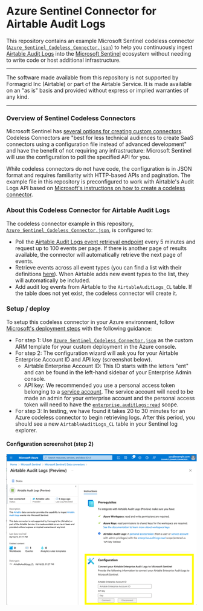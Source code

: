 # Azure Sentinel Connector for Airtable Audit Logs

This repository contains an example Microsoft Sentinel codeless connector ([`Azure_Sentinel_Codeless_Connector.json`](./Azure_Sentinel_Codeless_Connector.json)) to help you continuously ingest [Airtable Audit Logs](https://airtable.com/developers/web/api/audit-logs-overview) into the [Microsoft Sentinel](https://azure.microsoft.com/en-us/products/microsoft-sentinel/) ecosystem without needing to write code or host additional infrastructure.

---

The software made available from this repository is not supported by Formagrid Inc (Airtable) or part of the Airtable Service. It is made available on an "as is" basis and provided without express or implied warranties of any kind.

---

### Overview of Sentinel Codeless Connectors

Microsoft Sentinel has [several options for creating custom connectors](https://learn.microsoft.com/en-us/azure/sentinel/create-custom-connector). Codeless Connectors are "best for less technical audiences to create SaaS connectors using a configuration file instead of advanced development" and have the benefit of not requiring any infrastructure: Microsoft Sentinel will use the configuration to poll the specified API for you.

While codeless connectors do not have code, the configuration is in JSON format and requires familiarity with HTTP-based APIs and pagination. The example file in this repository is preconfigured to work with Airtable's Audit Logs API based on [Microsoft's instructions on how to create a codeless connector](https://learn.microsoft.com/en-us/azure/sentinel/create-codeless-connector). 

### About this Codeless Connector for Airtable Audit Logs

The codeless connector example in this repository, [`Azure_Sentinel_Codeless_Connector.json`](./Azure_Sentinel_Codeless_Connector.json), is configured to:
- Poll the [Airtable Audit Logs event retrieval endpoint](https://airtable.com/developers/web/api/audit-log-events) every 5 minutes and request up to 100 events per page. If there is another page of results available, the connector will automatically retrieve the next page of events.
- Retrieve events across all event types (you can find a list with their definitions [here](https://airtable.com/developers/web/api/audit-log-event-types)). When Airtable adds new event types to the list, they will automatically be included.
- Add audit log events from Airtable to the `AirtableAuditLogs_CL` table. If the table does not yet exist, the codeless connector will create it. 


### Setup / deploy

To setup this codeless connector in your Azure environment, follow [Microsoft's deployment steps](https://learn.microsoft.com/en-us/azure/sentinel/create-codeless-connector?tabs=deploy-via-arm-template%2Cconnect-via-the-azure-portal#deploy-your-connector-in-microsoft-sentinel-and-start-ingesting-data) with the following guidance:
- For step 1: Use [`Azure_Sentinel_Codeless_Connector.json`](./Azure_Sentinel_Codeless_Connector.json) as the custom ARM template for your custom deployment in the Azure console.
- For step 2: The configuration wizard will ask you for your Airtable Enterprise Account ID and API key (screenshot below). 
  - Airtable Enterprise Account ID: This ID starts with the letters "ent" and can be found in the left-hand sidebar of your Enterprise Admin console.
  - API key: We recommended you use a personal access token belonging to a [service account](https://support.airtable.com/docs/en/service-accounts-overview). The service account will need to be made an admin for your enterprise account and the personal access token will need to have the [`enterprise.auditLogs:read`](https://airtable.com/developers/web/api/scopes#enterprise-audit-logs-read) scope.
- For step 3: In testing, we have found it takes 20 to 30 minutes for an Azure codeless connector to begin retrieving logs. After this period, you should see a new `AirtableAuditLogs_CL` table in your Sentinel log explorer.

#### Configuration screenshot (step 2)
![Microsoft Sentinel codeless connector for Airtable screenshot](config_screenshot.png)
